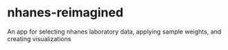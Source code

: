 # nhanes-reimagined
An app for selecting nhanes laboratory data, applying sample weights, and creating visualizations
